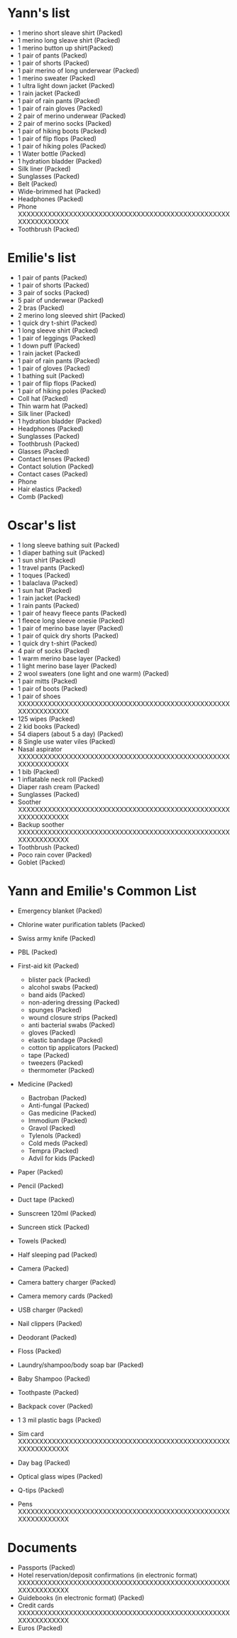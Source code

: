Yann's list
===========
* 1 merino short sleave shirt (Packed) 
* 1 merino long sleave shirt (Packed) 
* 1 merino button up shirt(Packed) 
* 1 pair of pants (Packed) 
* 1 pair of shorts (Packed) 
* 1 pair merino of long underwear (Packed) 
* 1 merino sweater (Packed) 
* 1 ultra light down jacket (Packed) 
* 1 rain jacket (Packed) 
* 1 pair of rain pants (Packed) 
* 1 pair of rain gloves (Packed)
* 2 pair of merino underwear (Packed)
* 2 pair of merino socks (Packed) 
* 1 pair of hiking boots (Packed)
* 1 pair of flip flops (Packed)
* 1 pair of hiking poles (Packed)
* 1 Water bottle (Packed)
* 1 hydration bladder (Packed)
* Silk liner (Packed) 
* Sunglasses (Packed)
* Belt (Packed)
* Wide-brimmed hat (Packed) 
* Headphones (Packed)
* Phone XXXXXXXXXXXXXXXXXXXXXXXXXXXXXXXXXXXXXXXXXXXXXXXXXXXXXXXXXXXXXX
* Toothbrush (Packed)

Emilie's list
=============
* 1 pair of pants (Packed) 
* 1 pair of shorts (Packed)
* 3 pair of socks (Packed) 
* 5 pair of underwear (Packed)
* 2 bras (Packed) 
* 2 merino long sleeved shirt (Packed) 
* 1 quick dry t-shirt (Packed) 
* 1 long sleeve shirt (Packed) 
* 1 pair of leggings (Packed) 
* 1 down puff (Packed)  
* 1 rain jacket (Packed) 
* 1 pair of rain pants (Packed)
* 1 pair of gloves (Packed)
* 1 bathing suit (Packed) 
* 1 pair of flip flops (Packed)
* 1 pair of hiking poles (Packed)
* Coll hat (Packed)
* Thin warm hat (Packed) 
* Silk liner (Packed)
* 1 hydration bladder (Packed)
* Headphones (Packed)
* Sunglasses (Packed)
* Toothbrush (Packed)
* Glasses (Packed)
* Contact lenses (Packed)
* Contact solution (Packed)
* Contact cases (Packed)
* Phone 
* Hair elastics (Packed)
* Comb (Packed)

Oscar's list
============
* 1 long sleeve bathing suit (Packed) 
* 1 diaper bathing suit (Packed)
* 1 sun shirt (Packed)
* 1 travel pants (Packed) 
* 1 toques (Packed)
* 1 balaclava (Packed)
* 1 sun hat (Packed)
* 1 rain jacket (Packed)
* 1 rain pants (Packed)
* 1 pair of heavy fleece pants (Packed) 
* 1 fleece long sleeve onesie  (Packed)
* 1 pair of merino base layer (Packed)
* 1 pair of quick dry shorts (Packed) 
* 1 quick dry t-shirt (Packed)
* 4 pair of socks (Packed) 
* 1 warm merino base layer (Packed) 
* 1 light merino base layer (Packed) 
* 2 wool sweaters (one light and one warm) (Packed) 
* 1 pair mitts (Packed)
* 1 pair of boots (Packed)
* 1 pair of shoes XXXXXXXXXXXXXXXXXXXXXXXXXXXXXXXXXXXXXXXXXXXXXXXXXXXXXXXXXXXXXX
* 125 wipes (Packed)
* 2 kid books (Packed)
* 54 diapers (about 5 a day) (Packed)
* 8 Single use water viles (Packed)
* Nasal aspirator XXXXXXXXXXXXXXXXXXXXXXXXXXXXXXXXXXXXXXXXXXXXXXXXXXXXXXXXXXXXXX
* 1 bib (Packed)
* 1 inflatable neck roll (Packed)
* Diaper rash cream (Packed)
* Sunglasses (Packed)
* Soother XXXXXXXXXXXXXXXXXXXXXXXXXXXXXXXXXXXXXXXXXXXXXXXXXXXXXXXXXXXXXX
* Backup soother XXXXXXXXXXXXXXXXXXXXXXXXXXXXXXXXXXXXXXXXXXXXXXXXXXXXXXXXXXXXXX
* Toothbrush (Packed)
* Poco rain cover (Packed)
* Goblet (Packed)


Yann and Emilie's Common List
============
* Emergency blanket (Packed)
* Chlorine water purification tablets (Packed)
* Swiss army knife (Packed)
* PBL (Packed)
* First-aid kit (Packed)
  - blister pack (Packed)
  - alcohol swabs (Packed)
  - band aids (Packed)
  - non-adering dressing (Packed)
  - spunges (Packed)
  - wound closure strips (Packed)
  - anti bacterial swabs (Packed)
  - gloves (Packed)
  - elastic bandage (Packed)
  - cotton tip applicators (Packed)
  - tape (Packed)
  - tweezers (Packed)
  - thermometer (Packed)

* Medicine (Packed)
  - Bactroban (Packed)
  - Anti-fungal (Packed)
  - Gas medicine (Packed)
  - Immodium (Packed)
  - Gravol (Packed)
  - Tylenols (Packed)
  - Cold meds (Packed)
  - Tempra (Packed)
  - Advil for kids (Packed)
  
* Paper (Packed)
* Pencil (Packed)
* Duct tape (Packed)
* Sunscreen 120ml (Packed)
* Suncreen stick (Packed)
* Towels (Packed)
* Half sleeping pad (Packed)
* Camera (Packed)
* Camera battery charger  (Packed)
* Camera memory cards  (Packed)
* USB charger  (Packed)
* Nail clippers (Packed)
* Deodorant (Packed)
* Floss (Packed)
* Laundry/shampoo/body soap bar (Packed)
* Baby Shampoo (Packed)
* Toothpaste (Packed)
* Backpack cover (Packed)
* 1 3 mil plastic bags (Packed)
* Sim card  XXXXXXXXXXXXXXXXXXXXXXXXXXXXXXXXXXXXXXXXXXXXXXXXXXXXXXXXXXXXXX
* Day bag (Packed)
* Optical glass wipes (Packed)
* Q-tips (Packed)
* Pens XXXXXXXXXXXXXXXXXXXXXXXXXXXXXXXXXXXXXXXXXXXXXXXXXXXXXXXXXXXXXX

Documents
===========
* Passports (Packed)
* Hotel reservation/deposit confirmations (in electronic format)   XXXXXXXXXXXXXXXXXXXXXXXXXXXXXXXXXXXXXXXXXXXXXXXXXXXXXXXXXXXXXX
* Guidebooks (in electronic format)  (Packed)
* Credit cards   XXXXXXXXXXXXXXXXXXXXXXXXXXXXXXXXXXXXXXXXXXXXXXXXXXXXXXXXXXXXXX
* Euros (Packed)
